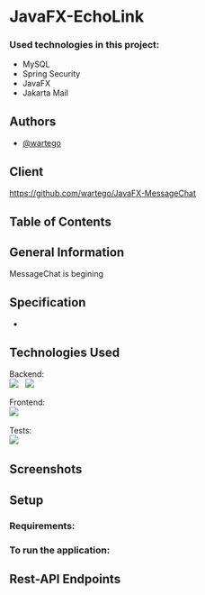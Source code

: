 ﻿# JavaFX-EchoLink

### Used technologies in this project:
- MySQL
- Spring Security
- JavaFX
- Jakarta Mail

## Authors

- [@wartego](https://github.com/wartego)

## Client
https://github.com/wartego/JavaFX-MessageChat

## Table of Contents


## General Information
MessageChat is begining


## Specification

-

## Technologies Used

Backend: <br>
<img src="https://img.shields.io/badge/17-Java-orange?style=for-the-badge"> &nbsp;
<img src="https://img.shields.io/badge/apache_maven-C71A36?style=for-the-badge&logo=apachemaven&logoColor=white"> &nbsp;
</h2>

Frontend:<br>
<img src="https://img.shields.io/badge/-javafx-lightblue?style=for-the-badge"> &nbsp;


Tests:<br>
<img src="https://img.shields.io/badge/Junit5-25A162?style=for-the-badge&logo=junit5&logoColor=white"> &nbsp;




## Screenshots


## Setup


### Requirements:


### To run the application:


## Rest-API Endpoints

